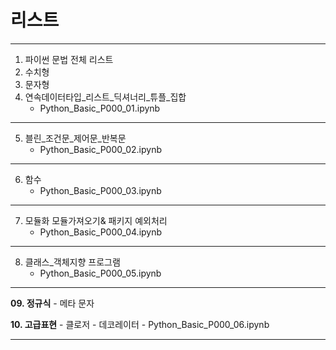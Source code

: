 # 리스트 

---

01. 파이썬 문법 전체 리스트 
02. 수치형 
03. 문자형 
04. 연속데이터타입\_리스트\_딕셔너리\_튜플_집합
    - Python_Basic_P000_01.ipynb

---
05. 블린\_조건문\_제어문\_반복문 
    - Python_Basic_P000_02.ipynb

---
06. 함수
    - Python_Basic_P000_03.ipynb
---
07. 모듈화 모듈가져오기& 패키지 예외처리
    - Python_Basic_P000_04.ipynb
   
---
08. 클래스\_객체지향 프로그램   
    - Python_Basic_P000_05.ipynb    
    
---
**09. 정규식**
    - 메타 문자 
   
**10. 고급표현**
    - 클로저 
    - 데코레이터
    - Python_Basic_P000_06.ipynb

---